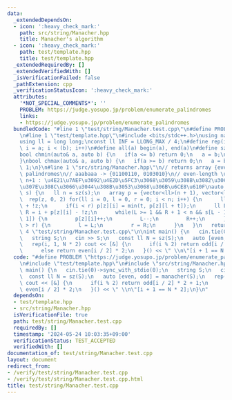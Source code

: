```yaml
---
data:
  _extendedDependsOn:
  - icon: ':heavy_check_mark:'
    path: src/string/Manacher.hpp
    title: Manacher's algorithm
  - icon: ':heavy_check_mark:'
    path: test/template.hpp
    title: test/template.hpp
  _extendedRequiredBy: []
  _extendedVerifiedWith: []
  _isVerificationFailed: false
  _pathExtension: cpp
  _verificationStatusIcon: ':heavy_check_mark:'
  attributes:
    '*NOT_SPECIAL_COMMENTS*': ''
    PROBLEM: https://judge.yosupo.jp/problem/enumerate_palindromes
    links:
    - https://judge.yosupo.jp/problem/enumerate_palindromes
  bundledCode: "#line 1 \"test/string/Manacher.test.cpp\"\n#define PROBLEM \"https://judge.yosupo.jp/problem/enumerate_palindromes\"\
    \n#line 1 \"test/template.hpp\"\n#include <bits/stdc++.h>\nusing namespace std;\n\
    using ll = long long;\nconst ll INF = LLONG_MAX / 4;\n#define rep(i, a, b) for(ll\
    \ i = a; i < (b); i++)\n#define all(a) begin(a), end(a)\n#define sz(a) ssize(a)\n\
    bool chmin(auto& a, auto b) {\n   if(a <= b) return 0;\n   a = b;\n   return 1;\n\
    }\nbool chmax(auto& a, auto b) {\n   if(a >= b) return 0;\n   a = b;\n   return\
    \ 1;\n}\n#line 1 \"src/string/Manacher.hpp\"\n// returns array {even-length, odd-length}\
    \ palindromes\n// aaabaaa -> {01100110, 0103010}\n// even-length \u306F\u9577\u3055\
    \ n+1 : \u4E21\u7AEF\u3092\u4E2D\u5FC3\u3068\u3059\u308B\u3082\u306E\u304C\u542B\
    \u307E\u308C\u3066\u3044\u308B\u3053\u3068\u306B\u6CE8\u610F\nauto manacher(string\
    \ s) {\n   ll n = sz(s);\n   array p = {vector<ll>(n + 1), vector<ll>(n)};\n \
    \  rep(z, 0, 2) for(ll i = 0, l = 0, r = 0; i < n; i++) {\n      ll t = r - i\
    \ + !z;\n      if(i < r) p[z][i] = min(t, p[z][l + t]);\n      ll L = i - p[z][i],\
    \ R = i + p[z][i] - !z;\n      while(L >= 1 && R + 1 < n && s[L - 1] == s[R +\
    \ 1]) {\n         p[z][i]++;\n         L--;\n         R++;\n      }\n      if(R\
    \ > r) {\n         l = L;\n         r = R;\n      }\n   }\n   return p;\n}\n#line\
    \ 4 \"test/string/Manacher.test.cpp\"\n\nint main() {\n   cin.tie(0)->sync_with_stdio(0);\n\
    \   string S;\n   cin >> S;\n   const ll N = sz(S);\n   auto [even, odd] = manacher(S);\n\
    \   rep(i, 1, N * 2) cout << [&] {\n      if(i % 2) return odd[i / 2] * 2 + 1;\n\
    \      else return even[i / 2] * 2;\n   }() << \" \\n\"[i + 1 == N * 2];\n}\n"
  code: "#define PROBLEM \"https://judge.yosupo.jp/problem/enumerate_palindromes\"\
    \n#include \"test/template.hpp\"\n#include \"src/string/Manacher.hpp\"\n\nint\
    \ main() {\n   cin.tie(0)->sync_with_stdio(0);\n   string S;\n   cin >> S;\n \
    \  const ll N = sz(S);\n   auto [even, odd] = manacher(S);\n   rep(i, 1, N * 2)\
    \ cout << [&] {\n      if(i % 2) return odd[i / 2] * 2 + 1;\n      else return\
    \ even[i / 2] * 2;\n   }() << \" \\n\"[i + 1 == N * 2];\n}\n"
  dependsOn:
  - test/template.hpp
  - src/string/Manacher.hpp
  isVerificationFile: true
  path: test/string/Manacher.test.cpp
  requiredBy: []
  timestamp: '2024-05-24 10:03:35+09:00'
  verificationStatus: TEST_ACCEPTED
  verifiedWith: []
documentation_of: test/string/Manacher.test.cpp
layout: document
redirect_from:
- /verify/test/string/Manacher.test.cpp
- /verify/test/string/Manacher.test.cpp.html
title: test/string/Manacher.test.cpp
---
```

